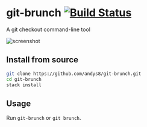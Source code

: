 # git-brunch [![Build Status](https://travis-ci.org/andys8/git-brunch.svg?branch=master)](https://travis-ci.org/andys8/git-brunch)

A git checkout command-line tool

![screenshot](https://raw.githubusercontent.com/andys8/git-brunch/master/screenshot.png)

## Install from source

```sh
git clone https://github.com/andys8/git-brunch.git
cd git-brunch
stack install
```

## Usage

Run `git-brunch` or `git brunch`.
